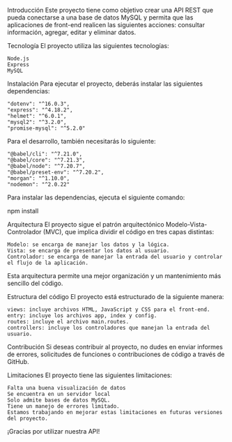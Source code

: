 Introducción
  Este proyecto tiene como objetivo crear una API REST que pueda conectarse a una base de datos MySQL y permita que las   aplicaciones de front-end realicen las siguientes acciones: consultar información, agregar, editar y eliminar datos.

Tecnología
  El proyecto utiliza las siguientes tecnologías:

    Node.js
    Express
    MySQL

Instalación
  Para ejecutar el proyecto, deberás instalar las siguientes dependencias:

    "dotenv": "^16.0.3",
    "express": "^4.18.2",
    "helmet": "^6.0.1",
    "mysql2": "^3.2.0",
    "promise-mysql": "^5.2.0"

  Para el desarrollo, también necesitarás lo siguiente:

    "@babel/cli": "^7.21.0",
    "@babel/core": "^7.21.3",
    "@babel/node": "^7.20.7",
    "@babel/preset-env": "^7.20.2",
    "morgan": "^1.10.0",
    "nodemon": "^2.0.22"

Para instalar las dependencias, ejecuta el siguiente comando:

  npm install

Arquitectura
  El proyecto sigue el patrón arquitectónico Modelo-Vista-Controlador (MVC), que implica dividir el código en tres capas distintas:

    Modelo: se encarga de manejar los datos y la lógica.
    Vista: se encarga de presentar los datos al usuario.
    Controlador: se encarga de manejar la entrada del usuario y controlar el flujo de la aplicación.

  Esta arquitectura permite una mejor organización y un mantenimiento más sencillo del código.

Estructura del código
  El proyecto está estructurado de la siguiente manera:

    views: incluye archivos HTML, JavaScript y CSS para el front-end.
    entry: incluye los archivos app, index y config.
    routes: incluye el archivo main.routes.
    controllers: incluye los controladores que manejan la entrada del usuario.

Contribución
  Si deseas contribuir al proyecto, no dudes en enviar informes de errores, solicitudes de funciones o contribuciones de código a través de GitHub.

Limitaciones
  El proyecto tiene las siguientes limitaciones:

    Falta una buena visualización de datos
    Se encuentra en un servidor local
    Solo admite bases de datos MySQL.
    Tiene un manejo de errores limitado.
    Estamos trabajando en mejorar estas limitaciones en futuras versiones del proyecto.

¡Gracias por utilizar nuestra API!